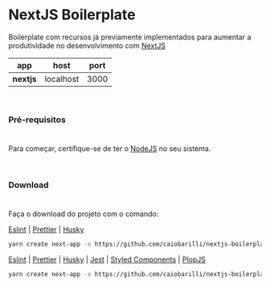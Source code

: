 # NextJS Boilerplate

Boilerplate com recursos já previamente implementados para aumentar a produtividade no desenvolvimento com [NextJS](https://nextjs.org/)

| app        | host      | port |
| ---------- | --------- | ---- |
| **nextjs** | localhost | 3000 |

<br/>

### Pré-requisitos

#

Para começar, certifique-se de ter o [NodeJS](https://nodejs.org/en/) no seu sistema.

<br />

### Download

#

Faça o download do projeto com o comando:

[Eslint](https://eslint.org/)
| [Prettier](https://prettier.io/)
| [Husky](https://github.com/typicode/husky)

```sh
yarn create next-app -e https://github.com/caiobarilli/nextjs-boilerplate/tree/main/eslint-prettier my-app
```

[Eslint](https://eslint.org/)
| [Prettier](https://prettier.io/)
| [Husky](https://github.com/typicode/husky)
| [Jest](https://jestjs.io/)
| [Styled Components](https://styled-components.com/)
| [PlopJS](https://plopjs.com/)

```sh
yarn create next-app -e https://github.com/caiobarilli/nextjs-boilerplate/tree/main/jest-styled-components my-app
```
